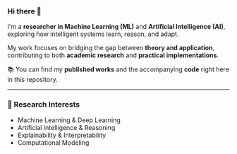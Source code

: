 ### Hi there 👋

I'm a **researcher in Machine Learning (ML)** and **Artificial Intelligence (AI)**, exploring how intelligent systems learn, reason, and adapt.  

My work focuses on bridging the gap between **theory and application**, contributing to both **academic research** and **practical implementations**.

📚 You can find my **published works** and the accompanying **code** right here in this repository.

---

### 🔬 Research Interests
- Machine Learning & Deep Learning  
- Artificial Intelligence & Reasoning  
- Explainability & Interpretability  
- Computational Modeling  
<!--
**jan-kreischer/jan-kreischer** is a ✨ _special_ ✨ repository because its `README.md` (this file) appears on your GitHub profile.

Here are some ideas to get you started:

- 🔭 I’m currently working on ...
- 🌱 I’m currently learning ...
- 👯 I’m looking to collaborate on ...
- 🤔 I’m looking for help with ...
- 💬 Ask me about ...
- 📫 How to reach me: ...
- 😄 Pronouns: ...
- ⚡ Fun fact: ...
-->
